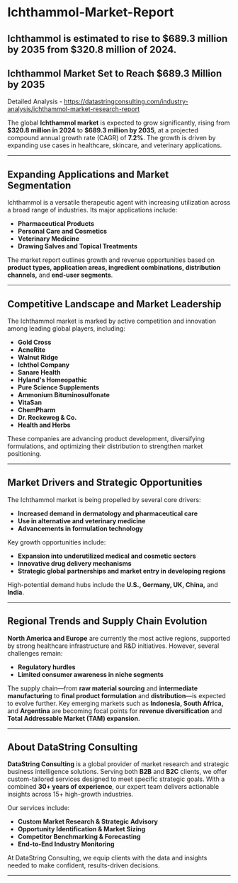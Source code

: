 # Ichthammol-Market-Report
Ichthammol is estimated to rise to $689.3 million by 2035 from $320.8 million of 2024.
---

## Ichthammol Market Set to Reach \$689.3 Million by 2035

Detailed Analysis - https://datastringconsulting.com/industry-analysis/ichthammol-market-research-report

The global **Ichthammol market** is expected to grow significantly, rising from **\$320.8 million in 2024** to **\$689.3 million by 2035**, at a projected compound annual growth rate (CAGR) of **7.2%**. The growth is driven by expanding use cases in healthcare, skincare, and veterinary applications.

---

## Expanding Applications and Market Segmentation

Ichthammol is a versatile therapeutic agent with increasing utilization across a broad range of industries. Its major applications include:

* **Pharmaceutical Products**
* **Personal Care and Cosmetics**
* **Veterinary Medicine**
* **Drawing Salves and Topical Treatments**

The market report outlines growth and revenue opportunities based on **product types, application areas, ingredient combinations, distribution channels,** and **end-user segments**.

---

## Competitive Landscape and Market Leadership

The Ichthammol market is marked by active competition and innovation among leading global players, including:

* **Gold Cross**
* **AcneRite**
* **Walnut Ridge**
* **Ichthol Company**
* **Sanare Health**
* **Hyland's Homeopathic**
* **Pure Science Supplements**
* **Ammonium Bituminosulfonate**
* **VitaSan**
* **ChemPharm**
* **Dr. Reckeweg & Co.**
* **Health and Herbs**

These companies are advancing product development, diversifying formulations, and optimizing their distribution to strengthen market positioning.

---

## Market Drivers and Strategic Opportunities

The Ichthammol market is being propelled by several core drivers:

* **Increased demand in dermatology and pharmaceutical care**
* **Use in alternative and veterinary medicine**
* **Advancements in formulation technology**

Key growth opportunities include:

* **Expansion into underutilized medical and cosmetic sectors**
* **Innovative drug delivery mechanisms**
* **Strategic global partnerships and market entry in developing regions**

High-potential demand hubs include the **U.S., Germany, UK, China,** and **India**.

---

## Regional Trends and Supply Chain Evolution

**North America and Europe** are currently the most active regions, supported by strong healthcare infrastructure and R\&D initiatives. However, several challenges remain:

* **Regulatory hurdles**
* **Limited consumer awareness in niche segments**

The supply chain—from **raw material sourcing** and **intermediate manufacturing** to **final product formulation** and **distribution**—is expected to evolve further. Key emerging markets such as **Indonesia, South Africa,** and **Argentina** are becoming focal points for **revenue diversification** and **Total Addressable Market (TAM) expansion**.

---

## About DataString Consulting

**DataString Consulting** is a global provider of market research and strategic business intelligence solutions. Serving both **B2B** and **B2C** clients, we offer custom-tailored services designed to meet specific strategic goals. With a combined **30+ years of experience**, our expert team delivers actionable insights across 15+ high-growth industries.

Our services include:

* **Custom Market Research & Strategic Advisory**
* **Opportunity Identification & Market Sizing**
* **Competitor Benchmarking & Forecasting**
* **End-to-End Industry Monitoring**

At DataString Consulting, we equip clients with the data and insights needed to make confident, results-driven decisions.

---
